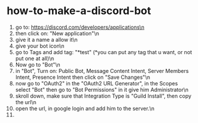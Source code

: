 # how-to-make-a-discord-bot
1) go to: https://discord.com/developers/applications\n
2) then click on: "New application"\n
3) give it a name a allow it\n
4) give your bot icon\n
5) go to Tags and add tag: "*test" (*you can put any tag that u want, or not put one at all)\n
6) Now go to "Bot"\n
7) in "Bot", Turn on: Public Bot, Message Content Intent, Server Members Intent, Presence Intent then click on "Save Changes"\n
8) now go to "OAuth2" in the "OAuth2 URL Generator", in the Scopes select "Bot" then go to "Bot Permissions" in it give him Administrator\n
9) skroll down, make sure that Integration Type is "Guild Install", then copy the url\n
10) open the url, in google login and add him to the server.\n
11)
